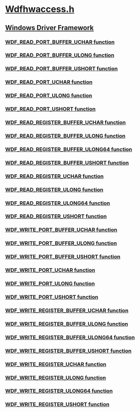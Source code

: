 # [Wdfhwaccess.h](index.md)
## [Windows Driver Framework](../_wdf/index.md)
### [WDF_READ_PORT_BUFFER_UCHAR function](../wdfhwaccess/nf-wdfhwaccess-wdf_read_port_buffer_uchar.md)
### [WDF_READ_PORT_BUFFER_ULONG function](../wdfhwaccess/nf-wdfhwaccess-wdf_read_port_buffer_ulong.md)
### [WDF_READ_PORT_BUFFER_USHORT function](../wdfhwaccess/nf-wdfhwaccess-wdf_read_port_buffer_ushort.md)
### [WDF_READ_PORT_UCHAR function](../wdfhwaccess/nf-wdfhwaccess-wdf_read_port_uchar.md)
### [WDF_READ_PORT_ULONG function](../wdfhwaccess/nf-wdfhwaccess-wdf_read_port_ulong.md)
### [WDF_READ_PORT_USHORT function](../wdfhwaccess/nf-wdfhwaccess-wdf_read_port_ushort.md)
### [WDF_READ_REGISTER_BUFFER_UCHAR function](../wdfhwaccess/nf-wdfhwaccess-wdf_read_register_buffer_uchar.md)
### [WDF_READ_REGISTER_BUFFER_ULONG function](../wdfhwaccess/nf-wdfhwaccess-wdf_read_register_buffer_ulong.md)
### [WDF_READ_REGISTER_BUFFER_ULONG64 function](../wdfhwaccess/nf-wdfhwaccess-wdf_read_register_buffer_ulong64.md)
### [WDF_READ_REGISTER_BUFFER_USHORT function](../wdfhwaccess/nf-wdfhwaccess-wdf_read_register_buffer_ushort.md)
### [WDF_READ_REGISTER_UCHAR function](../wdfhwaccess/nf-wdfhwaccess-wdf_read_register_uchar.md)
### [WDF_READ_REGISTER_ULONG function](../wdfhwaccess/nf-wdfhwaccess-wdf_read_register_ulong.md)
### [WDF_READ_REGISTER_ULONG64 function](../wdfhwaccess/nf-wdfhwaccess-wdf_read_register_ulong64.md)
### [WDF_READ_REGISTER_USHORT function](../wdfhwaccess/nf-wdfhwaccess-wdf_read_register_ushort.md)
### [WDF_WRITE_PORT_BUFFER_UCHAR function](../wdfhwaccess/nf-wdfhwaccess-wdf_write_port_buffer_uchar.md)
### [WDF_WRITE_PORT_BUFFER_ULONG function](../wdfhwaccess/nf-wdfhwaccess-wdf_write_port_buffer_ulong.md)
### [WDF_WRITE_PORT_BUFFER_USHORT function](../wdfhwaccess/nf-wdfhwaccess-wdf_write_port_buffer_ushort.md)
### [WDF_WRITE_PORT_UCHAR function](../wdfhwaccess/nf-wdfhwaccess-wdf_write_port_uchar.md)
### [WDF_WRITE_PORT_ULONG function](../wdfhwaccess/nf-wdfhwaccess-wdf_write_port_ulong.md)
### [WDF_WRITE_PORT_USHORT function](../wdfhwaccess/nf-wdfhwaccess-wdf_write_port_ushort.md)
### [WDF_WRITE_REGISTER_BUFFER_UCHAR function](../wdfhwaccess/nf-wdfhwaccess-wdf_write_register_buffer_uchar.md)
### [WDF_WRITE_REGISTER_BUFFER_ULONG function](../wdfhwaccess/nf-wdfhwaccess-wdf_write_register_buffer_ulong.md)
### [WDF_WRITE_REGISTER_BUFFER_ULONG64 function](../wdfhwaccess/nf-wdfhwaccess-wdf_write_register_buffer_ulong64.md)
### [WDF_WRITE_REGISTER_BUFFER_USHORT function](../wdfhwaccess/nf-wdfhwaccess-wdf_write_register_buffer_ushort.md)
### [WDF_WRITE_REGISTER_UCHAR function](../wdfhwaccess/nf-wdfhwaccess-wdf_write_register_uchar.md)
### [WDF_WRITE_REGISTER_ULONG function](../wdfhwaccess/nf-wdfhwaccess-wdf_write_register_ulong.md)
### [WDF_WRITE_REGISTER_ULONG64 function](../wdfhwaccess/nf-wdfhwaccess-wdf_write_register_ulong64.md)
### [WDF_WRITE_REGISTER_USHORT function](../wdfhwaccess/nf-wdfhwaccess-wdf_write_register_ushort.md)
